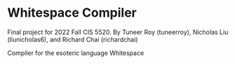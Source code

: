 # Whitespace Compiler

Final project for 2022 Fall CIS 5520.
By Tuneer Roy (tuneerroy), Nicholas Liu (liunicholas6), and Richard Chai (richardchai)

Compiler for the esoteric language Whitespace
